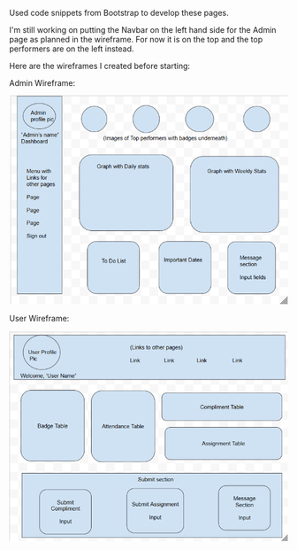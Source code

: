 Used code snippets from Bootstrap to develop these pages. 

I'm still working on putting the Navbar on the left hand side for the Admin page as planned in the wireframe. For now it is on the top and the top performers are on the left instead.

Here are the wireframes I created before starting:

Admin Wireframe:

![Description](images/adminWireframe.png?raw=true)

User Wireframe:

![Description](images/userWireframe.png?raw=true)
